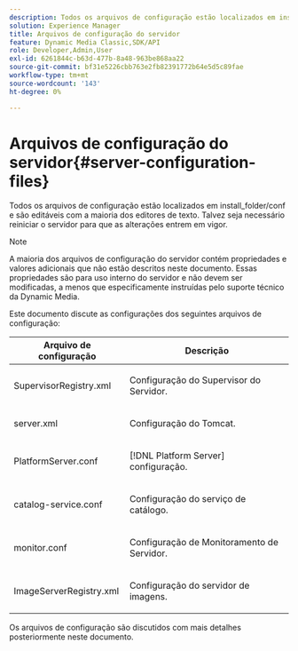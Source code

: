 ```yaml
---
description: Todos os arquivos de configuração estão localizados em install_folder/conf e são editáveis com a maioria dos editores de texto. Talvez seja necessário reiniciar o servidor para que as alterações entrem em vigor.
solution: Experience Manager
title: Arquivos de configuração do servidor
feature: Dynamic Media Classic,SDK/API
role: Developer,Admin,User
exl-id: 6261844c-b63d-477b-8a48-963be868aa22
source-git-commit: bf31e5226cbb763e2fb82391772b64e5d5c89fae
workflow-type: tm+mt
source-wordcount: '143'
ht-degree: 0%

---
```


# Arquivos de configuração do servidor{#server-configuration-files}

Todos os arquivos de configuração estão localizados em install_folder/conf e são editáveis com a maioria dos editores de texto. Talvez seja necessário reiniciar o servidor para que as alterações entrem em vigor.

>[!NOTE]
>
>A maioria dos arquivos de configuração do servidor contém propriedades e valores adicionais que não estão descritos neste documento. Essas propriedades são para uso interno do servidor e não devem ser modificadas, a menos que especificamente instruídas pelo suporte técnico da Dynamic Media.

Este documento discute as configurações dos seguintes arquivos de configuração:

<table id="table_D307B20E65B742A7AC3DEBF1E650719E"> 
 <thead> 
  <tr> 
   <th class="entry"> <b>Arquivo de configuração</b> </th> 
   <th class="entry"> <b>Descrição</b> </th> 
  </tr> 
 </thead>
 <tbody> 
  <tr> 
   <td> <p> <span class="filepath"> SupervisorRegistry.xml</span> </p> </td> 
   <td> <p>Configuração do Supervisor do Servidor. </p> </td> 
  </tr> 
  <tr> 
   <td> <p> <span class="filepath"> server.xml</span> </p> </td> 
   <td> <p>Configuração do Tomcat. </p> </td> 
  </tr> 
  <tr> 
   <td> <p> <span class="filepath"> PlatformServer.conf</span> </p> </td> 
   <td> <p>[!DNL Platform Server] configuração. </p> </td> 
  </tr> 
  <tr> 
   <td> <p> <span class="filepath"> catalog-service.conf</span> </p> </td> 
   <td> <p>Configuração do serviço de catálogo. </p> </td> 
  </tr> 
  <tr> 
   <td> <p> <span class="filepath"> monitor.conf</span> </p> </td> 
   <td> <p>Configuração de Monitoramento de Servidor. </p> </td> 
  </tr> 
  <tr> 
   <td> <p> <span class="filepath"> ImageServerRegistry.xml</span> </p> </td> 
   <td> <p>Configuração do servidor de imagens. </p> </td> 
  </tr> 
 </tbody> 
</table>

Os arquivos de configuração são discutidos com mais detalhes posteriormente neste documento.
